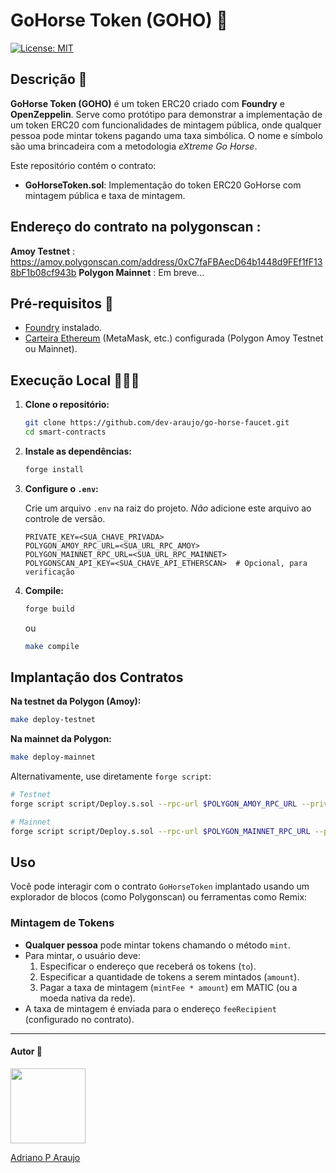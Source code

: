 # GoHorse Token (GOHO) 🐴

[![License: MIT](https://img.shields.io/badge/License-MIT-5965E0.svg?labelColor=121214)](https://opensource.org/licenses/MIT)

## Descrição 📝

**GoHorse Token (GOHO)** é um token ERC20 criado com **Foundry** e **OpenZeppelin**. Serve como protótipo para demonstrar a implementação de um token ERC20 com funcionalidades de mintagem pública, onde qualquer pessoa pode mintar tokens pagando uma taxa simbólica. O nome e símbolo são uma brincadeira com a metodologia _eXtreme Go Horse_.

Este repositório contém o contrato:

- **GoHorseToken.sol**: Implementação do token ERC20 GoHorse com mintagem pública e taxa de mintagem.

## Endereço do contrato na polygonscan :

**Amoy Testnet** : https://amoy.polygonscan.com/address/0xC7faFBAecD64b1448d9FEf1fF138bF1b08cf943b
**Polygon Mainnet** : Em breve...

## Pré-requisitos 🔨

- [Foundry](https://book.getfoundry.sh/) instalado.
- [Carteira Ethereum](https://metamask.io/) (MetaMask, etc.) configurada (Polygon Amoy Testnet ou Mainnet).

## Execução Local 👨🏼‍💻

1.  **Clone o repositório:**

    ```bash
    git clone https://github.com/dev-araujo/go-horse-faucet.git
    cd smart-contracts
    ```

2.  **Instale as dependências:**

    ```bash
    forge install
    ```

3.  **Configure o `.env`:**

    Crie um arquivo `.env` na raiz do projeto. _Não_ adicione este arquivo ao controle de versão.

    ```env
    PRIVATE_KEY=<SUA_CHAVE_PRIVADA>
    POLYGON_AMOY_RPC_URL=<SUA_URL_RPC_AMOY>
    POLYGON_MAINNET_RPC_URL=<SUA_URL_RPC_MAINNET>
    POLYGONSCAN_API_KEY=<SUA_CHAVE_API_ETHERSCAN>  # Opcional, para verificação
    ```

4.  **Compile:**

    ```bash
    forge build
    ```

    ou

    ```bash
    make compile
    ```

## Implantação dos Contratos

**Na testnet da Polygon (Amoy):**

```bash
make deploy-testnet
```

**Na mainnet da Polygon:**

```bash
make deploy-mainnet
```

Alternativamente, use diretamente `forge script`:

```bash
# Testnet
forge script script/Deploy.s.sol --rpc-url $POLYGON_AMOY_RPC_URL --private-key $PRIVATE_KEY --broadcast --verify -vvvv

# Mainnet
forge script script/Deploy.s.sol --rpc-url $POLYGON_MAINNET_RPC_URL --private-key $PRIVATE_KEY --broadcast --verify -vvvv
```

## Uso

Você pode interagir com o contrato `GoHorseToken` implantado usando um explorador de blocos (como Polygonscan) ou ferramentas como Remix:

### Mintagem de Tokens

- **Qualquer pessoa** pode mintar tokens chamando o método `mint`.
- Para mintar, o usuário deve:
  1. Especificar o endereço que receberá os tokens (`to`).
  2. Especificar a quantidade de tokens a serem mintados (`amount`).
  3. Pagar a taxa de mintagem (`mintFee * amount`) em MATIC (ou a moeda nativa da rede).
- A taxa de mintagem é enviada para o endereço `feeRecipient` (configurado no contrato).

---


#### Autor 👷

<img src="https://media.licdn.com/dms/image/v2/D4D03AQFdtLzMPGq-iA/profile-displayphoto-shrink_200_200/B4DZXYBptVG8AY-/0/1743086067092?e=1749081600&v=beta&t=f3BTl84h34Tyak_VLwTjwH1ckx1jM_SrC7mGewpzMA4" width=120 />

[Adriano P Araujo](https://www.linkedin.com/in/araujocode/)
